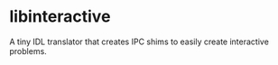 # libinteractive

A tiny IDL translator that creates IPC shims to easily create interactive problems.
